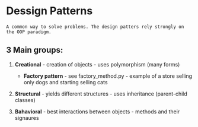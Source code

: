 # Dessign Patterns
```
A common way to solve problems. The design patters rely strongly on the OOP paradigm. 
```

## 3 Main groups: 
1. **Creational** - creation of objects - uses polymorphism (many forms)
   - **Factory pattern** - see factory_method.py - example of a store selling only dogs and starting selling cats

2. **Structural** - yields different structures - uses inheritance (parent-child classes)
3. **Bahavioral** - best interactions between objects - methods and their signaures